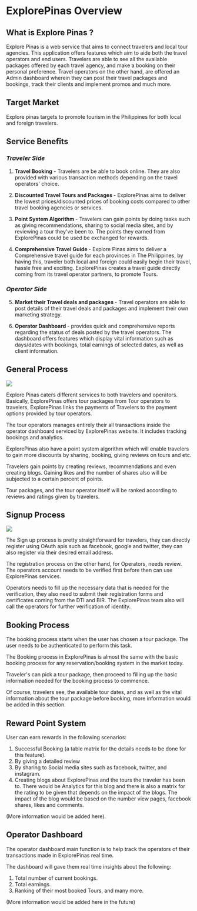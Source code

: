 # ExplorePinas Overview

## What is Explore Pinas ?

Explore Pinas is a web service that aims to connect travelers and local tour agencies. This application offers features which aim to aide both the travel operators and end users. Travelers are able to see all the available packages offered by each travel agency, and make a booking on their personal preference. Travel operators on the other hand, are offered an Admin dashboard wherein they can post their travel packages and bookings, track their clients and implement promos and much more.

## Target Market

Explore pinas targets to promote tourism in the Philippines for both local and foreign travelers.

## Service Benefits

### _Traveler Side_

1.  <b>Travel Booking</b> - Travelers are be able to book online. They are also provided with various transaction methods depending on the travel operators' choice.

2.  <b>Discounted Travel Tours and Packages </b> - ExplorePinas aims to deliver the lowest prices/discounted prices of booking costs compared to other travel booking agencies or services.

3.  <b>Point System Algorithm </b> - Travelers can gain points by doing tasks such as giving recommendations, sharing to social media sites, and by reviewing a tour they've been to. The points they earned from ExplorePinas could be used be exchanged for rewards.

4.  <b>Comprehensive Travel Guide </b> - Explore Pinas aims to deliver a Comprehensive travel guide for each provinces in The Philippines, by having this, traveler both local and foreign could easily begin their travel, hassle free and exciting. ExplorePinas creates a travel guide directly coming from its travel operator partners, to promote Tours.

### _Operator Side_

5.  <b>Market their Travel deals and packages </b> - Travel operators are able to post details of their travel deals and packages and implement their own marketing strategy.

6.  <b>Operator Dashboard </b> - provides quick and comprehensive reports regarding the status of deals posted by the travel operators. The dashboard offers features which display vital information such as days/dates with bookings, total earnings of selected dates, as well as client information.

## General Process

<img src="/img/common_transaction_process.png">

Explore Pinas caters different services to both travelers and operators.
Basically, ExplorePinas offers tour packages from Tour operators to travelers, ExplorePinas links the payments of Travelers to the payment options provided by tour operators.

The tour operators manages entirely their all transactions inside the operator dashboard serviced by ExplorePinas website. It includes tracking bookings and analytics.

ExplorePinas also have a point system algorithm which will enable travelers to gain more discounts by sharing, booking, giving reviews on tours and etc.

Travelers gain points by creating reviews, recommendations and even creating blogs. Gaining likes and the number of shares also will be subjected to a certain percent of points.

Tour packages, and the tour operator itself will be ranked according to reviews and ratings given by travelers.

## Signup Process

<img src="/img/signup.png">

The Sign up process is pretty straightforward for travelers, they can directly register using OAuth apis such as facebook, google and twitter, they can also register via their desired email address.

The registration process on the other hand, for Operators, needs review. The operators account needs to be verified first before then can use ExplorePinas services.

Operators needs to fill up the necessary data that is needed for the verification, they also need to submit their registration forms and certificates coming from the DTI and BIR. The ExplorePinas team also will call the operators for further verification of identity.

## Booking Process

The booking process starts when the user has chosen a tour package. The user needs to be authenticated to perform this task.

The Booking process in ExplorePinas is almost the same with the basic booking process for any reservation/booking system in the market today.

Traveler's can pick a tour package, then proceed to filling up the basic information needed for the booking process to commence.

Of course, travelers see, the available tour dates, and as well as the vital information about the tour package before booking, more information would be added in this section.

## Reward Point System

User can earn rewards in the following scenarios:

1.  Successful Booking (a table matrix for the details needs to be done for this feature).
2.  By giving a detailed review
3.  By sharing to Social media sites such as facebook, twitter, and instagram.
4.  Creating blogs about ExplorePinas and the tours the traveler has been to. There would be Analytics for this blog and there is also a matrix for the rating to be given that depends on the impact of the blogs. The impact of the blog would be based on the number view pages, facebook shares, likes and comments.

(More information would be added here).

## Operator Dashboard

The operator dashboard main function is to help track the operators of their transactions made in ExplorePinas real time.

The dashboard will gave them real time insights about the following:

1.  Total number of current bookings.
2.  Total earnings.
3.  Ranking of their most booked Tours, and many more.

(More information would be added here in the future)
